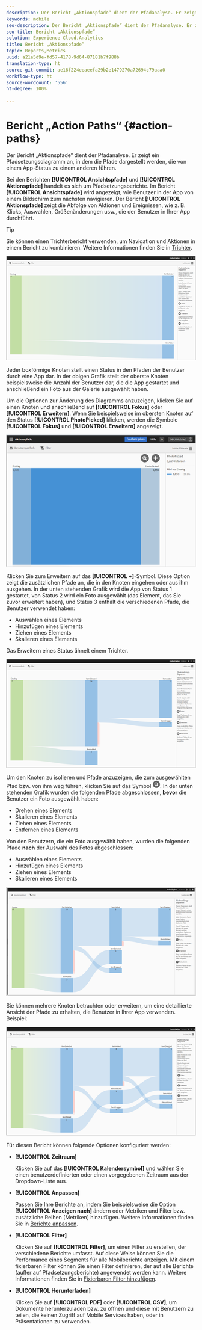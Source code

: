 ```yaml
---
description: Der Bericht „Aktionspfade“ dient der Pfadanalyse. Er zeigt ein Pfadsetzungsdiagramm an, in dem die Pfade dargestellt werden, die von einem App-Status zu einem anderen führen.
keywords: mobile
seo-description: Der Bericht „Aktionspfade“ dient der Pfadanalyse. Er zeigt ein Pfadsetzungsdiagramm an, in dem die Pfade dargestellt werden, die von einem App-Status zu einem anderen führen.
seo-title: Bericht „Aktionspfade“
solution: Experience Cloud,Analytics
title: Bericht „Aktionspfade“
topic: Reports,Metrics
uuid: a21e5d9e-fd57-4178-9d64-87181b7f988b
translation-type: ht
source-git-commit: ae16f224eeaeefa29b2e1479270a72694c79aaa0
workflow-type: ht
source-wordcount: '556'
ht-degree: 100%

---
```



# Bericht „Action Paths“ {#action-paths}

Der Bericht „Aktionspfade“ dient der Pfadanalyse. Er zeigt ein Pfadsetzungsdiagramm an, in dem die Pfade dargestellt werden, die von einem App-Status zu einem anderen führen.

Bei den Berichten **[!UICONTROL Ansichtspfade]** und **[!UICONTROL Aktionspfade]** handelt es sich um Pfadsetzungsberichte. Im Bericht **[!UICONTROL Ansichtspfade]** wird angezeigt, wie Benutzer in der App von einem Bildschirm zum nächsten navigieren. Der Bericht **[!UICONTROL Aktionspfade]** zeigt die Abfolge von Aktionen und Ereignissen, wie z. B. Klicks, Auswahlen, Größenänderungen usw., die der Benutzer in Ihrer App durchführt.

>[!TIP]
>
>Sie können einen Trichterbericht verwenden, um Navigation und Aktionen in einem Bericht zu kombinieren. Weitere Informationen finden Sie in [Trichter](/help/using/usage/reports-funnel.md).

![](assets/action_paths.png)

Jeder boxförmige Knoten stellt einen Status in den Pfaden der Benutzer durch eine App dar. In der obigen Grafik stellt der oberste Knoten beispielsweise die Anzahl der Benutzer dar, die die App gestartet und anschließend ein Foto aus der Galerie ausgewählt haben.

Um die Optionen zur Änderung des Diagramms anzuzeigen, klicken Sie auf einen Knoten und anschließend auf **[!UICONTROL Fokus]** oder **[!UICONTROL Erweitern]**. Wenn Sie beispielsweise im obersten Knoten auf den Status **[!UICONTROL PhotoPicked]** klicken, werden die Symbole **[!UICONTROL Fokus]** und **[!UICONTROL Erweitern]** angezeigt.

![](assets/action_paths_icons.png)

Klicken Sie zum Erweitern auf das **[!UICONTROL +]**-Symbol. Diese Option zeigt die zusätzlichen Pfade an, die in den Knoten eingehen oder aus ihm ausgehen. In der unten stehenden Grafik wird die App von Status 1 gestartet, von Status 2 wird ein Foto ausgewählt (das Element, das Sie zuvor erweitert haben), und Status 3 enthält die verschiedenen Pfade, die Benutzer verwendet haben:

* Auswählen eines Elements
* Hinzufügen eines Elements
* Ziehen eines Elements
* Skalieren eines Elements

Das Erweitern eines Status ähnelt einem Trichter.

![Aktionspfad zum Erweitern](assets/action_paths_expand.png)

Um den Knoten zu isolieren und Pfade anzuzeigen, die zum ausgewählten Pfad bzw. von ihm weg führen, klicken Sie auf das Symbol ![Fokussymbol](assets/icon_focus.png). In der unten stehenden Grafik wurden die folgenden Pfade abgeschlossen, **bevor** die Benutzer ein Foto ausgewählt haben:

* Drehen eines Elements
* Skalieren eines Elements
* Ziehen eines Elements
* Entfernen eines Elements

Von den Benutzern, die ein Foto ausgewählt haben, wurden die folgenden Pfade **nach** der Auswahl des Fotos abgeschlossen:

* Auswählen eines Elements
* Hinzufügen eines Elements
* Ziehen eines Elements
* Skalieren eines Elements

![Aktionspfad Fokus](assets/action_paths_focus.png)

Sie können mehrere Knoten betrachten oder erweitern, um eine detaillierte Ansicht der Pfade zu erhalten, die Benutzer in Ihrer App verwenden. Beispiel:

![Aktionspfad – Mehrere](assets/action_paths_mult.png)

Für diesen Bericht können folgende Optionen konfiguriert werden:

* **[!UICONTROL Zeitraum]**

   Klicken Sie auf das **[!UICONTROL Kalendersymbol]** und wählen Sie einen benutzerdefinierten oder einen vorgegebenen Zeitraum aus der Dropdown-Liste aus.

* **[!UICONTROL Anpassen]**

   Passen Sie Ihre Berichte an, indem Sie beispielsweise die Option **[!UICONTROL Anzeigen nach]** ändern oder Metriken und Filter bzw. zusätzliche Reihen (Metriken) hinzufügen. Weitere Informationen finden Sie in [Berichte anpassen](/help/using/usage/reports-customize/reports-customize.md).

* **[!UICONTROL Filter]**

   Klicken Sie auf **[!UICONTROL Filter]**, um einen Filter zu erstellen, der verschiedene Berichte umfasst. Auf diese Weise können Sie die Performance eines Segments für alle Mobilberichte anzeigen. Mit einem fixierbaren Filter können Sie einen Filter definieren, der auf alle Berichte (außer auf Pfadsetzungsberichte) angewendet werden kann. Weitere Informationen finden Sie in [Fixierbaren Filter hinzufügen](/help/using/usage/reports-customize/t-sticky-filter.md).

* **[!UICONTROL Herunterladen]**

   Klicken Sie auf **[!UICONTROL PDF]** oder **[!UICONTROL CSV]**, um Dokumente herunterzuladen bzw. zu öffnen und diese mit Benutzern zu teilen, die keinen Zugriff auf Mobile Services haben, oder in Präsentationen zu verwenden.
